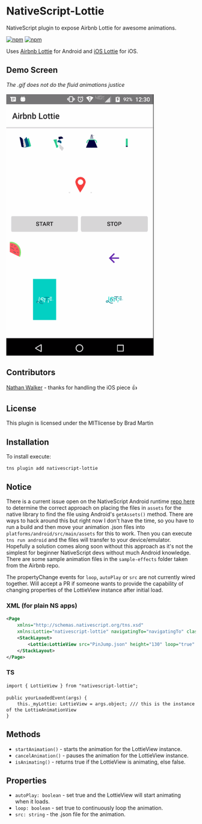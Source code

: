 # NativeScript-Lottie

NativeScript plugin to expose Airbnb Lottie for awesome animations.

[![npm](https://img.shields.io/npm/v/nativescript-lottie.svg)](https://www.npmjs.com/package/nativescript-lottie)
[![npm](https://img.shields.io/npm/dt/nativescript-lottie.svg?label=npm%20downloads)](https://www.npmjs.com/package/nativescript-lottie)

Uses [Airbnb Lottie](https://github.com/airbnb/lottie-android) for Android and [iOS Lottie](https://github.com/airbnb/lottie-ios) for iOS.

## Demo Screen

_The .gif does not do the fluid animations justice_

![LottieView](screens/lottieDemo.gif)

## Contributors

[Nathan Walker](https://github.com/NathanWalker) - thanks for handling the iOS piece :thumbsup:

## License

This plugin is licensed under the MITlicense by Brad Martin

## Installation

To install execute:

```
tns plugin add nativescript-lottie
```

## Notice

There is a current issue open on the NativeScript Android runtime [repo here](https://github.com/NativeScript/android-runtime/issues/700)
to determine the correct approach on placing the files in `assets` for the native library to find the file using Android's `getAssets()` method.
There are ways to hack around this but right now I don't have the time, so you have to run a build and then move your animation .json files into `platforms/android/src/main/assets`
for this to work. Then you can execute `tns run android` and the files will transfer to your device/emulator. Hopefully a solution comes along soon without
this approach as it's not the simplest for beginner NativeScript devs without much Android knowledge. There are some sample animation files in the `sample-effects` folder taken from the Airbnb repo.

The propertyChange events for `loop`, `autoPlay` or `src` are not currently wired together. Will accept a PR if someone wants to provide the capability of changing properties of the LottieView instance after initial load.

### XML (for plain NS apps)

```xml
<Page
    xmlns="http://schemas.nativescript.org/tns.xsd"
    xmlns:Lottie="nativescript-lottie" navigatingTo="navigatingTo" class="page">
    <StackLayout>
        <Lottie:LottieView src="PinJump.json" height="130" loop="true" autoPlay="true" loaded="yourLoadedEvent" />
    </StackLayout>
</Page>
```

### TS

```TS
import { LottieView } from "nativescript-lottie";

public yourLoadedEvent(args) {
    this._myLottie: LottieView = args.object; /// this is the instance of the LottieAnimationView
}
```

## Methods

* `startAnimation()` - starts the animation for the LottieView instance.
* `cancelAnimation()` - pauses the animation for the LottieView instance.
* `isAnimating()` - returns true if the LottieView is animating, else false.

## Properties

* `autoPlay: boolean` - set true and the LottieView will start animating when it loads.
* `loop: boolean` - set true to continuously loop the animation.
* `src: string` - the .json file for the animation.
